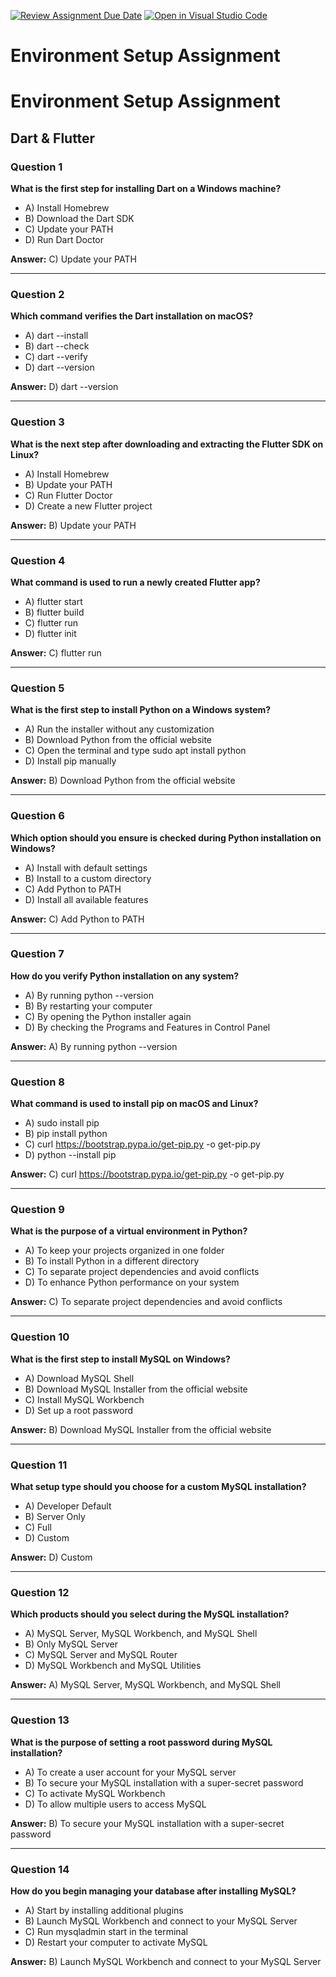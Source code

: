 [![Review Assignment Due Date](https://classroom.github.com/assets/deadline-readme-button-22041afd0340ce965d47ae6ef1cefeee28c7c493a6346c4f15d667ab976d596c.svg)](https://classroom.github.com/a/vnsr1XuU)
[![Open in Visual Studio Code](https://classroom.github.com/assets/open-in-vscode-2e0aaae1b6195c2367325f4f02e2d04e9abb55f0b24a779b69b11b9e10269abc.svg)](https://classroom.github.com/online_ide?assignment_repo_id=17010760&assignment_repo_type=AssignmentRepo)
# Environment Setup Assignment
# Environment Setup Assignment

## Dart & Flutter


### Question 1
**What is the first step for installing Dart on a Windows machine?**
- A) Install Homebrew
- B) Download the Dart SDK
- C) Update your PATH
- D) Run Dart Doctor

**Answer:**
C) Update your PATH

---

### Question 2
**Which command verifies the Dart installation on macOS?**
- A) dart --install
- B) dart --check
- C) dart --verify
- D) dart --version

**Answer:**
D) dart --version

---

### Question 3
**What is the next step after downloading and extracting the Flutter SDK on Linux?**
- A) Install Homebrew
- B) Update your PATH
- C) Run Flutter Doctor
- D) Create a new Flutter project

**Answer:**
B) Update your PATH

---

### Question 4
**What command is used to run a newly created Flutter app?**
- A) flutter start
- B) flutter build
- C) flutter run
- D) flutter init

**Answer:**
C) flutter run

---

### Question 5
**What is the first step to install Python on a Windows system?**
- A) Run the installer without any customization
- B) Download Python from the official website
- C) Open the terminal and type sudo apt install python
- D) Install pip manually

**Answer:**
B) Download Python from the official website

---

### Question 6
**Which option should you ensure is checked during Python installation on Windows?**
- A) Install with default settings
- B) Install to a custom directory
- C) Add Python to PATH
- D) Install all available features

**Answer:**
C) Add Python to PATH

---

### Question 7
**How do you verify Python installation on any system?**
- A) By running python --version
- B) By restarting your computer
- C) By opening the Python installer again
- D) By checking the Programs and Features in Control Panel

**Answer:**
A) By running python --version

---

### Question 8
**What command is used to install pip on macOS and Linux?**
- A) sudo install pip
- B) pip install python
- C) curl https://bootstrap.pypa.io/get-pip.py -o get-pip.py
- D) python --install pip

**Answer:**
C) curl https://bootstrap.pypa.io/get-pip.py -o get-pip.py

---

### Question 9
**What is the purpose of a virtual environment in Python?**
- A) To keep your projects organized in one folder
- B) To install Python in a different directory
- C) To separate project dependencies and avoid conflicts
- D) To enhance Python performance on your system

**Answer:**
C) To separate project dependencies and avoid conflicts

---

### Question 10
**What is the first step to install MySQL on Windows?**
- A) Download MySQL Shell
- B) Download MySQL Installer from the official website
- C) Install MySQL Workbench
- D) Set up a root password

**Answer:**
B) Download MySQL Installer from the official website

---

### Question 11
**What setup type should you choose for a custom MySQL installation?**
- A) Developer Default
- B) Server Only
- C) Full
- D) Custom

**Answer:**
D) Custom

---

### Question 12
**Which products should you select during the MySQL installation?**
- A) MySQL Server, MySQL Workbench, and MySQL Shell
- B) Only MySQL Server
- C) MySQL Server and MySQL Router
- D) MySQL Workbench and MySQL Utilities

**Answer:**
A) MySQL Server, MySQL Workbench, and MySQL Shell

---

### Question 13
**What is the purpose of setting a root password during MySQL installation?**
- A) To create a user account for your MySQL server
- B) To secure your MySQL installation with a super-secret password
- C) To activate MySQL Workbench
- D) To allow multiple users to access MySQL

**Answer:**
B) To secure your MySQL installation with a super-secret password

---

### Question 14
**How do you begin managing your database after installing MySQL?**
- A) Start by installing additional plugins
- B) Launch MySQL Workbench and connect to your MySQL Server
- C) Run mysqladmin start in the terminal
- D) Restart your computer to activate MySQL

**Answer:**
B) Launch MySQL Workbench and connect to your MySQL Server
